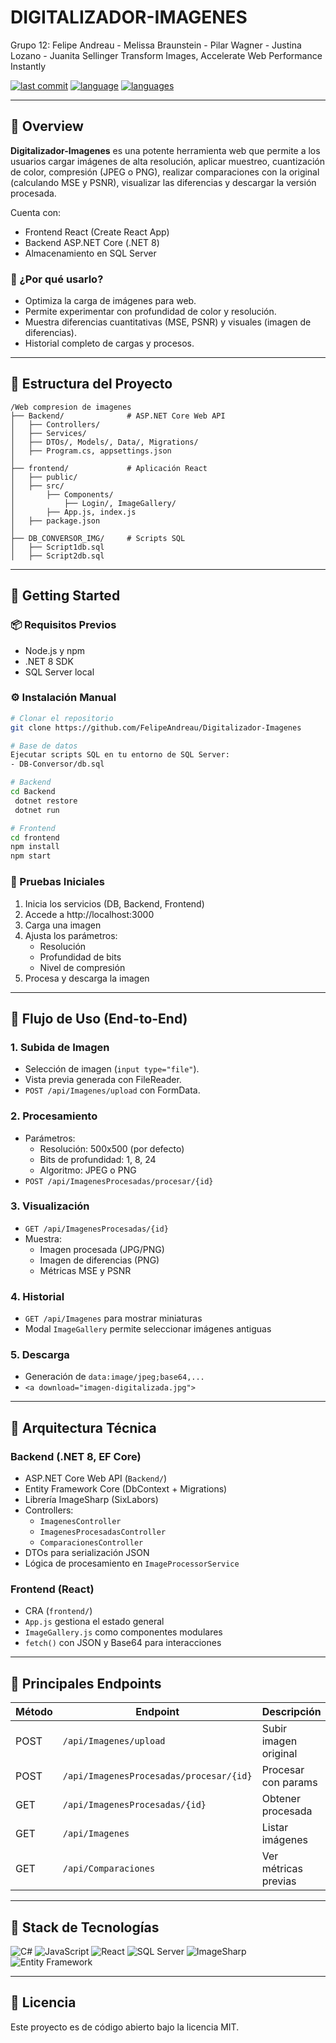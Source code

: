 # DIGITALIZADOR-IMAGENES

Grupo 12: Felipe Andreau - Melissa Braunstein - Pilar Wagner -
Justina Lozano - Juanita Sellinger
Transform Images, Accelerate Web Performance Instantly

[![last commit](https://img.shields.io/badge/last%20commit-last%20saturday-blue)](#)
[![language](https://img.shields.io/badge/c%23-36.7%25-blue)](#)
[![languages](https://img.shields.io/badge/languages-6-blue)](#)

---

## 📖 Overview

**Digitalizador-Imagenes** es una potente herramienta web que permite a los usuarios cargar imágenes de alta resolución, aplicar muestreo, cuantización de color, compresión (JPEG o PNG), realizar comparaciones con la original (calculando MSE y PSNR), visualizar las diferencias y descargar la versión procesada. 

Cuenta con:
- Frontend React (Create React App)
- Backend ASP.NET Core (.NET 8)
- Almacenamiento en SQL Server

### 🎯 ¿Por qué usarlo?

- Optimiza la carga de imágenes para web.
- Permite experimentar con profundidad de color y resolución.
- Muestra diferencias cuantitativas (MSE, PSNR) y visuales (imagen de diferencias).
- Historial completo de cargas y procesos.

---

## 🧱 Estructura del Proyecto

```
/Web compresion de imagenes
├── Backend/              # ASP.NET Core Web API
│   ├── Controllers/
│   ├── Services/
│   ├── DTOs/, Models/, Data/, Migrations/
│   ├── Program.cs, appsettings.json
│
├── frontend/             # Aplicación React
│   ├── public/
│   ├── src/
│       ├── Components/
│           ├── Login/, ImageGallery/
│       ├── App.js, index.js
│   ├── package.json
│
├── DB_CONVERSOR_IMG/     # Scripts SQL
│   ├── Script1db.sql
│   ├── Script2db.sql
```

---

## 🚀 Getting Started

### 📦 Requisitos Previos

- Node.js y npm
- .NET 8 SDK
- SQL Server local

### ⚙ Instalación Manual

```bash
# Clonar el repositorio
git clone https://github.com/FelipeAndreau/Digitalizador-Imagenes

# Base de datos
Ejecutar scripts SQL en tu entorno de SQL Server:
- DB-Conversor/db.sql

# Backend
cd Backend
 dotnet restore
 dotnet run

# Frontend
cd frontend
npm install
npm start
```

### 🧪 Pruebas Iniciales

1. Inicia los servicios (DB, Backend, Frontend)
2. Accede a http://localhost:3000
3. Carga una imagen
4. Ajusta los parámetros:
   - Resolución
   - Profundidad de bits
   - Nivel de compresión
5. Procesa y descarga la imagen

---

## 🔁 Flujo de Uso (End-to-End)

### 1. Subida de Imagen
- Selección de imagen (`input type="file"`).
- Vista previa generada con FileReader.
- `POST /api/Imagenes/upload` con FormData.

### 2. Procesamiento
- Parámetros:
  - Resolución: 500x500 (por defecto)
  - Bits de profundidad: 1, 8, 24
  - Algoritmo: JPEG o PNG
- `POST /api/ImagenesProcesadas/procesar/{id}`

### 3. Visualización
- `GET /api/ImagenesProcesadas/{id}`
- Muestra:
  - Imagen procesada (JPG/PNG)
  - Imagen de diferencias (PNG)
  - Métricas MSE y PSNR

### 4. Historial
- `GET /api/Imagenes` para mostrar miniaturas
- Modal `ImageGallery` permite seleccionar imágenes antiguas

### 5. Descarga
- Generación de `data:image/jpeg;base64,...`
- `<a download="imagen-digitalizada.jpg">`

---

## 🧱 Arquitectura Técnica

### Backend (.NET 8, EF Core)
- ASP.NET Core Web API (`Backend/`)
- Entity Framework Core (DbContext + Migrations)
- Librería ImageSharp (SixLabors)
- Controllers:
  - `ImagenesController`
  - `ImagenesProcesadasController`
  - `ComparacionesController`
- DTOs para serialización JSON
- Lógica de procesamiento en `ImageProcessorService`

### Frontend (React)
- CRA (`frontend/`)
- `App.js` gestiona el estado general
- `ImageGallery.js` como componentes modulares
- `fetch()` con JSON y Base64 para interacciones

---

## 🔧 Principales Endpoints

| Método | Endpoint | Descripción |
|--------|----------|-------------|
| POST   | `/api/Imagenes/upload` | Subir imagen original |
| POST   | `/api/ImagenesProcesadas/procesar/{id}` | Procesar con params |
| GET    | `/api/ImagenesProcesadas/{id}` | Obtener procesada |
| GET    | `/api/Imagenes` | Listar imágenes |
| GET    | `/api/Comparaciones` | Ver métricas previas |

---

## 📂 Stack de Tecnologías

![C#](https://img.shields.io/badge/-C%23-blue)
![JavaScript](https://img.shields.io/badge/-JavaScript-yellow)
![React](https://img.shields.io/badge/-React-61DAFB)
![SQL Server](https://img.shields.io/badge/-SQL--Server-lightgray)
![ImageSharp](https://img.shields.io/badge/-ImageSharp-purple)
![Entity Framework](https://img.shields.io/badge/-EF--Core-green)

---

## 📘 Licencia

Este proyecto es de código abierto bajo la licencia MIT.



